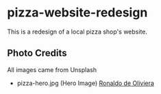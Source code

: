 # pizza-website-redesign

This is a redesign of a local pizza shop's website.

## Photo Credits

All images came from Unsplash

- pizza-hero.jpg (Hero Image) [Ronaldo de Oliviera](https://unsplash.com/@macrobioticos)
